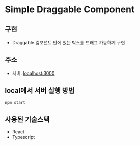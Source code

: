 # Simple Draggable Component

## 구현

- Draggable 컴포넌트 안에 있는 박스를 드래그 가능하게 구현

## 주소

- 서버: <localhost:3000>

## local에서 서버 실행 방법

```
npm start
```

## 사용된 기술스택

- React
- Typescript
